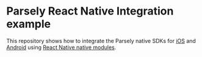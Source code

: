 # Parsely React Native Integration example

This repository shows how to integrate the Parsely native SDKs for [iOS](https://github.com/Parsely/AnalyticsSDK-iOS) and [Android](https://github.com/Parsely/parsely-android) using [React Native native modules](https://reactnative.dev/docs/native-modules-intro).
